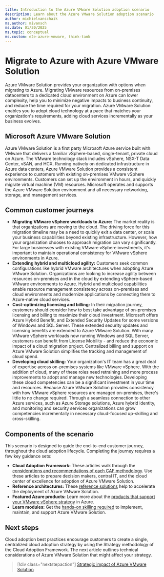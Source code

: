 ```yaml
---
title: Introduction to the Azure VMware Solution adoption scenario
description: Learn about the Azure VMware Solution adoption scenario
author: michielvanschaik
ms.author: mivansch
ms.date: 01/20/2025
ms.topic: conceptual
ms.custom: e2e-azure-vmware, think-tank
---
```


# Migrate to Azure with Azure VMware Solution

Azure VMware Solution provides your organization with options when migrating to Azure. Migrating VMware resources from on-premises datacenters to a dedicated cloud environment on Azure can lower complexity, help you to minimize negative impacts to business continuity, and reduce the time required for your migration. Azure VMware Solution enables you to adopt cloud technology at a pace that matches your organization's requirements, adding cloud services incrementally as your business evolves.

## Microsoft Azure VMware Solution

Azure VMware Solution is a first party Microsoft Azure service built with VMware that delivers a familiar vSphere-based, single-tenant, private cloud on Azure. The VMware technology stack includes vSphere, NSX-T Data Center, vSAN, and HCX. Running natively on dedicated infrastructure in Azure data centers, Azure VMware Solution provides a consistent experience to customers with existing on-premises VMware vSphere environments. Customers can set up the environment in hours, and quickly migrate virtual machine (VM) resources. Microsoft operates and supports the Azure VMware Solution environment and all necessary networking, storage, and management services.

## Common customer journeys

- **Migrating VMware vSphere workloads to Azure:** The market reality is that organizations are moving to the cloud. The driving force for this migration timeline may be a need to quickly exit a data center, or scale your business capabilities beyond existing infrastructure. However, how your organization chooses to approach migration can vary significantly. For large businesses with existing VMware vSphere investments, it's important to maintain operational consistency for VMware vSphere environments in Azure.
- **Extending hybrid and multicloud agility:** Customers seek common configurations like hybrid VMware architectures when adopting Azure VMware Solution. Organizations are looking to increase agility between resources on-premises and in the cloud by extending vSphere-based VMware environments to Azure. Hybrid and multicloud capabilities enable resource management consistency across on-premises and cloud environments and modernize applications by connecting them to Azure-native cloud services.
- **Cost-optimizing licensing and billing:** In their migration journey, customers should consider how to best take advantage of on-premises licensing and billing to maximize their cloud investment. Microsoft offers Azure Hybrid Benefit, and Extended Security Updates for some versions of Windows and SQL Server. These extended security updates and licensing benefits are extended to Azure VMware Solution. With many VMware vSphere workloads now running Windows and SQL Server, customers can benefit from License Mobility - and reduce the economic impact of a cloud migration project. Centralized billing and support on Azure VMware Solution simplifies the tracking and management of cloud spend.
- **Developing cloud skilling:** Your organization's IT team has a great deal of expertise across on-premises systems like VMware vSphere. With the addition of cloud, many of these roles need retraining and more process improvements to adopt and manage new technologies. Developing these cloud competencies can be a significant investment in your time and resources. Because Azure VMware Solution provides consistency with how VMware vSphere resources are managed on-premises, there's little to no change required. Through a seamless connection to other Azure services, such as Azure Storage solutions, Azure hybrid identity, and monitoring and security services organizations can grow competencies incrementally in necessary cloud-focused up-skilling and cross-skilling.

## Components of the scenario

This scenario is designed to guide the end-to-end customer journey, throughout the cloud adoption lifecycle. Completing the journey requires a few key guidance sets:

- **Cloud Adoption Framework:** These articles walk through the [considerations and recommendations of each CAF methodology](../../overview.md). Use these articles to prepare decision makers, central IT, and the cloud center of excellence for adoption of Azure VMware Solution.
- **Reference architectures:** These [reference solutions](/azure/architecture/browse/) help to accelerate the deployment of Azure VMware Solution.
- **Featured Azure products:** Learn more about the [products that support your VMware vSphere strategy](/azure/azure-vmware/integrate-azure-native-services) in Azure.
- **Learn modules:** Get the [hands-on skilling required](/training/paths/run-vmware-workloads-azure-vmware-solution/) to implement, maintain, and support Azure VMware Solution.

## Next steps

Cloud adoption best practices encourage customers to create a single, centralized cloud adoption strategy by using the Strategy methodology of the Cloud Adoption Framework. The next article outlines technical considerations of Azure VMware Solution that might affect your strategy.

> [!div class="nextstepaction"]
> [Strategic impact of Azure VMware Solution](./strategy.md)
